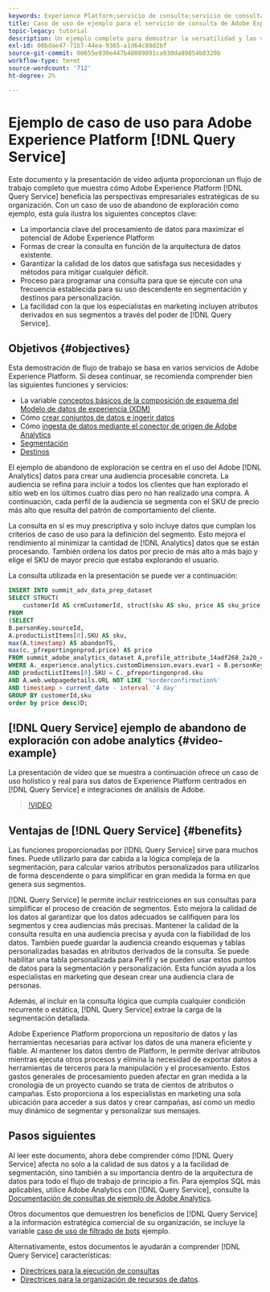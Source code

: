 ```yaml
---
keywords: Experience Platform;servicio de consulta;servicio de consulta;consulta
title: Caso de uso de ejemplo para el servicio de consulta de Adobe Experience Platform
topic-legacy: tutorial
description: Un ejemplo completo para demostrar la versatilidad y las ventajas del servicio de consulta de Adobe Experience Platform.
exl-id: 00bdae47-71b7-44ea-9365-a1d64c88d2bf
source-git-commit: 06655e930e447b48089891ca930da89854b8320b
workflow-type: tm+mt
source-wordcount: '712'
ht-degree: 2%

---
```


# Ejemplo de caso de uso para Adobe Experience Platform [!DNL Query Service]

Este documento y la presentación de vídeo adjunta proporcionan un flujo de trabajo completo que muestra cómo Adobe Experience Platform [!DNL Query Service] beneficia las perspectivas empresariales estratégicas de su organización. Con un caso de uso de abandono de exploración como ejemplo, esta guía ilustra los siguientes conceptos clave:

* La importancia clave del procesamiento de datos para maximizar el potencial de Adobe Experience Platform
* Formas de crear la consulta en función de la arquitectura de datos existente.
* Garantizar la calidad de los datos que satisfaga sus necesidades y métodos para mitigar cualquier déficit.
* Proceso para programar una consulta para que se ejecute con una frecuencia establecida para su uso descendente en segmentación y destinos para personalización.
* La facilidad con la que los especialistas en marketing incluyen atributos derivados en sus segmentos a través del poder de [!DNL Query Service].

## Objetivos {#objectives}

Esta demostración de flujo de trabajo se basa en varios servicios de Adobe Experience Platform. Si desea continuar, se recomienda comprender bien las siguientes funciones y servicios:

* La variable [conceptos básicos de la composición de esquema del Modelo de datos de experiencia (XDM)](../../xdm/schema/composition.md)
* Cómo [crear conjuntos de datos e ingerir datos](https://experienceleague.adobe.com/docs/platform-learn/tutorials/data-ingestion/create-datasets-and-ingest-data.html?lang=es)
* Cómo [ingesta de datos mediante el conector de origen de Adobe Analytics](https://experienceleague.adobe.com/docs/platform-learn/tutorials/sources/ingest-data-from-adobe-analytics.html?lang=es)
* [Segmentación](../../segmentation/home.md)
* [Destinos](../../destinations/home.md)

El ejemplo de abandono de exploración se centra en el uso del Adobe [!DNL Analytics] datos para crear una audiencia procesable concreta. La audiencia se refina para incluir a todos los clientes que han explorado el sitio web en los últimos cuatro días pero no han realizado una compra. A continuación, cada perfil de la audiencia se segmenta con el SKU de precio más alto que resulta del patrón de comportamiento del cliente.

La consulta en sí es muy prescriptiva y solo incluye datos que cumplan los criterios de caso de uso para la definición del segmento. Esto mejora el rendimiento al minimizar la cantidad de [!DNL Analytics] datos que se están procesando. También ordena los datos por precio de más alto a más bajo y elige el SKU de mayor precio que estaba explorando el usuario.

La consulta utilizada en la presentación se puede ver a continuación:

```sql
INSERT INTO summit_adv_data_prep_dataset
SELECT STRUCT(
    customerId AS crmCustomerId, struct(sku AS sku, price AS sku_price, abandonTS AS abandonTS) AS abandonBrowse) AS _pfreportingonprod
FROM
(SELECT
B.personKey.sourceId,
A.productListItems[0].SKU AS sku,
max(A.timestamp) AS abandonTS,
max(c._pfreportingonprod.price) AS price
FROM summit_adobe_analytics_dataset A,profile_attribute_14adf268_2a20_4dee_bee6_a6b0e34616a9 B,summit_product_dataset c
WHERE A._experience.analytics.customDimension.evars.evar1 = B.personKey.sourceID
AND productListItems[0].SKU = C._pfreportingonprod.sku
AND A.web.webpagedetails.URL NOT LIKE '%orderconfirmation%'
AND timestamp > current_date - interval '4 day'
GROUP BY customerId,sku
order by price desc)D;
```

## [!DNL Query Service] ejemplo de abandono de exploración con adobe analytics {#video-example}

La presentación de vídeo que se muestra a continuación ofrece un caso de uso holístico y real para sus datos de Experience Platform centrados en [!DNL Query Service] e integraciones de análisis de Adobe.

>[!VIDEO](https://video.tv.adobe.com/v/342533?quality=12&learn=on)

## Ventajas de [!DNL Query Service] {#benefits}

Las funciones proporcionadas por [!DNL Query Service] sirve para muchos fines. Puede utilizarlo para dar cabida a la lógica compleja de la segmentación, para calcular varios atributos personalizados para utilizarlos de forma descendente o para simplificar en gran medida la forma en que genera sus segmentos.

[!DNL Query Service] le permite incluir restricciones en sus consultas para simplificar el proceso de creación de segmentos. Esto mejora la calidad de los datos al garantizar que los datos adecuados se califiquen para los segmentos y crea audiencias más precisas. Mantener la calidad de la consulta resulta en una audiencia precisa y ayuda con la fiabilidad de los datos. También puede guardar la audiencia creando esquemas y tablas personalizadas basadas en atributos derivados de la consulta. Se puede habilitar una tabla personalizada para Perfil y se pueden usar estos puntos de datos para la segmentación y personalización. Esta función ayuda a los especialistas en marketing que desean crear una audiencia clara de personas.

Además, al incluir en la consulta lógica que cumpla cualquier condición recurrente o estática, [!DNL Query Service] extrae la carga de la segmentación detallada.

Adobe Experience Platform proporciona un repositorio de datos y las herramientas necesarias para activar los datos de una manera eficiente y fiable. Al mantener los datos dentro de Platform, le permite derivar atributos mientras ejecuta otros procesos y elimina la necesidad de exportar datos a herramientas de terceros para la manipulación y el procesamiento. Estos gastos generales de procesamiento pueden afectar en gran medida a la cronología de un proyecto cuando se trata de cientos de atributos o campañas. Esto proporciona a los especialistas en marketing una sola ubicación para acceder a sus datos y crear campañas, así como un medio muy dinámico de segmentar y personalizar sus mensajes.

## Pasos siguientes

Al leer este documento, ahora debe comprender cómo [!DNL Query Service] afecta no solo a la calidad de sus datos y a la facilidad de segmentación, sino también a su importancia dentro de la arquitectura de datos para todo el flujo de trabajo de principio a fin. Para ejemplos SQL más aplicables, utilice Adobe Analytics con [!DNL Query Service], consulte la [Documentación de consultas de ejemplo de Adobe Analytics](../sample-queries/adobe-analytics.md).

Otros documentos que demuestren los beneficios de [!DNL Query Service] a la información estratégica comercial de su organización, se incluye la variable [caso de uso de filtrado de bots](./bot-filtering.md) ejemplo.

Alternativamente, estos documentos le ayudarán a comprender [!DNL Query Service] características:

* [Directrices para la ejecución de consultas](../best-practices/writing-queries.md)
* [Directrices para la organización de recursos de datos](../best-practices/organize-data-assets.md).


